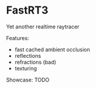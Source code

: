 # FastRT3
Yet another realtime raytracer

Features:
  - fast cached ambient occlusion
  - reflections
  - refractions (bad)
  - texturing


Showcase: TODO
